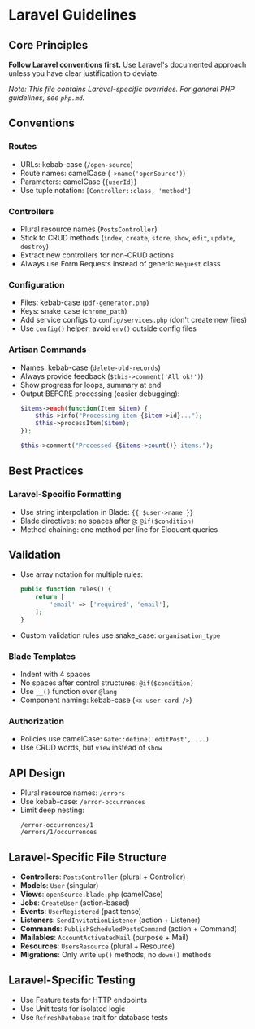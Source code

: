 # Laravel Guidelines

## Core Principles
**Follow Laravel conventions first.** Use Laravel's documented approach unless you have clear justification to deviate.

*Note: This file contains Laravel-specific overrides. For general PHP guidelines, see `php.md`.*

## Conventions

### Routes
- URLs: kebab-case (`/open-source`)
- Route names: camelCase (`->name('openSource')`)
- Parameters: camelCase (`{userId}`)
- Use tuple notation: `[Controller::class, 'method']`

### Controllers
- Plural resource names (`PostsController`)
- Stick to CRUD methods (`index`, `create`, `store`, `show`, `edit`, `update`, `destroy`)
- Extract new controllers for non-CRUD actions
- Always use Form Requests instead of generic `Request` class

### Configuration
- Files: kebab-case (`pdf-generator.php`)
- Keys: snake_case (`chrome_path`)
- Add service configs to `config/services.php` (don't create new files)
- Use `config()` helper; avoid `env()` outside config files

### Artisan Commands
- Names: kebab-case (`delete-old-records`)
- Always provide feedback (`$this->comment('All ok!')`)
- Show progress for loops, summary at end
- Output BEFORE processing (easier debugging):
  ```php
  $items->each(function(Item $item) {
      $this->info("Processing item {$item->id}...");
      $this->processItem($item);
  });
  
  $this->comment("Processed {$items->count()} items.");
  ```


## Best Practices

### Laravel-Specific Formatting
- Use string interpolation in Blade: `{{ $user->name }}`
- Blade directives: no spaces after `@`: `@if($condition)`
- Method chaining: one method per line for Eloquent queries

## Validation
- Use array notation for multiple rules:
  ```php
  public function rules() {
      return [
          'email' => ['required', 'email'],
      ];
  }
  ```
- Custom validation rules use snake_case: `organisation_type`

### Blade Templates
- Indent with 4 spaces
- No spaces after control structures: `@if($condition)`
- Use `__()` function over `@lang`
- Component naming: kebab-case (`<x-user-card />`)

### Authorization
- Policies use camelCase: `Gate::define('editPost', ...)`
- Use CRUD words, but `view` instead of `show`

## API Design
- Plural resource names: `/errors`
- Use kebab-case: `/error-occurrences`
- Limit deep nesting:
  ```
  /error-occurrences/1
  /errors/1/occurrences
  ```

## Laravel-Specific File Structure
- **Controllers**: `PostsController` (plural + Controller)
- **Models**: `User` (singular)
- **Views**: `openSource.blade.php` (camelCase)
- **Jobs**: `CreateUser` (action-based)
- **Events**: `UserRegistered` (past tense)
- **Listeners**: `SendInvitationListener` (action + Listener)
- **Commands**: `PublishScheduledPostsCommand` (action + Command)
- **Mailables**: `AccountActivatedMail` (purpose + Mail)
- **Resources**: `UsersResource` (plural + Resource)
- **Migrations**: Only write `up()` methods, no `down()` methods

## Laravel-Specific Testing
- Use Feature tests for HTTP endpoints
- Use Unit tests for isolated logic
- Use `RefreshDatabase` trait for database tests

